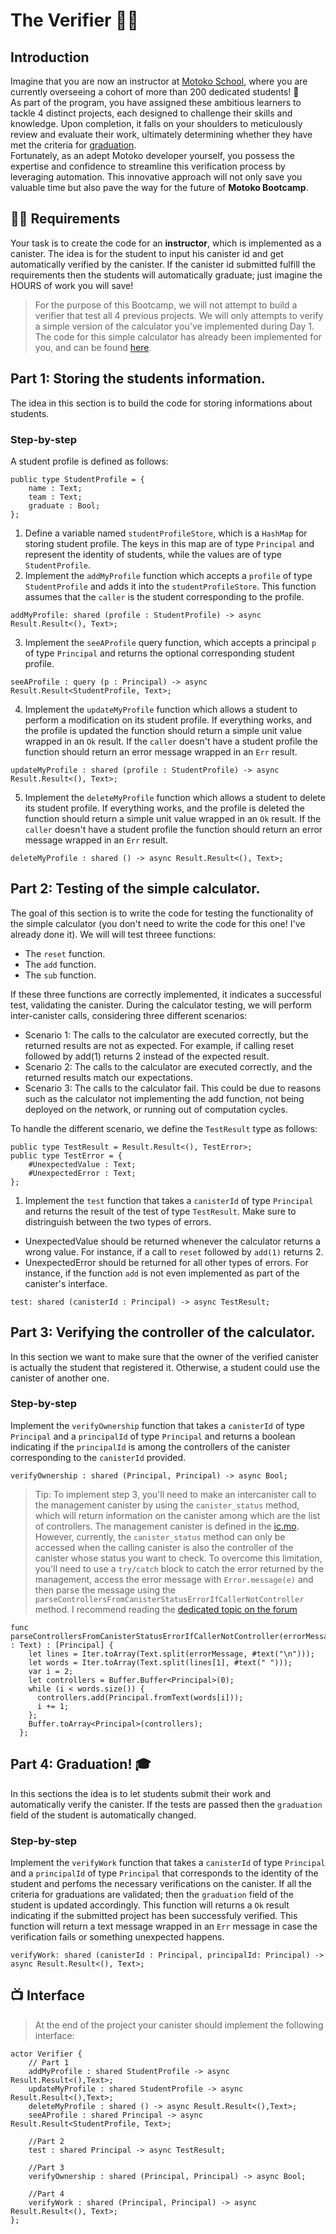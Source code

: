# The Verifier 👨‍🏫
## Introduction
Imagine that you are now an instructor at [Motoko School](https://twitter.com/MotokoSchool), where you are currently overseeing a cohort of more than 200 dedicated students!  🤯 <br/>
As part of the program, you have assigned these ambitious learners to tackle 4 distinct projects, each designed to challenge their skills and knowledge. Upon completion, it falls on your shoulders to meticulously review and evaluate their work, ultimately determining whether they have met the criteria for [graduation](../../../README.MD#🎓-graduation). <br/>
Fortunately, as an adept Motoko developer yourself, you possess the expertise and confidence to streamline this verification process by leveraging automation. This innovative approach will not only save you valuable time but also pave the way for the future of **Motoko Bootcamp**. 
## 🧑‍🏫 Requirements 
Your task is to create the code for an **instructor**, which is implemented as a canister. The idea is for the student to input his canister id and get automatically verified by the canister. If the canister id submitted fulfill the requirements then the students will automatically graduate; just imagine the HOURS of work you will save! <br/>

> For the purpose of this Bootcamp, we will not attempt to build a verifier that test all 4 previous projects. We will only attempts to verify a simple version of the calculator you've implemented during Day 1. The code for this simple calculator has already been implemented for you, and can be found [here](../project/calculator/calculator.mo).

## Part 1: Storing the students information.
The idea in this section is to build the code for storing informations about students. 
### Step-by-step
A student profile is defined as follows:
```motoko
public type StudentProfile = {
    name : Text;
    team : Text;
    graduate : Bool;
};
```
1. Define a variable named `studentProfileStore`, which is a `HashMap` for storing student profile. The keys in this map are of type `Principal` and represent the identity of students, while the values are of type `StudentProfile`. 
2. Implement the `addMyProfile` function which accepts a `profile` of type `StudentProfile` and adds it into the `studentProfileStore`. This function assumes that the `caller` is the student corresponding to the profile.
```motoko
addMyProfile: shared (profile : StudentProfile) -> async Result.Result<(), Text>;
```
3. Implement the `seeAProfile` query function, which accepts a principal `p` of type `Principal` and returns the optional corresponding student profile.
```motoko
seeAProfile : query (p : Principal) -> async Result.Result<StudentProfile, Text>;
```
4. Implement the `updateMyProfile` function which allows a student to perform a modification on its student profile. If everything works, and the profile is updated the function should return a simple unit value wrapped in an `Ok` result. If the `caller` doesn't have a student profile the function should return an error message wrapped in an `Err` result. 
```motoko
updateMyProfile : shared (profile : StudentProfile) -> async Result.Result<(), Text>;
```
5. Implement the `deleteMyProfile` function which allows a student to delete its student profile. If everything works, and the profile is deleted the function should return a simple unit value wrapped in an `Ok` result. If the `caller` doesn't have a student profile the function should return an error message wrapped in an `Err` result. 
```motoko
deleteMyProfile : shared () -> async Result.Result<(), Text>;
```
## Part 2: Testing of the simple calculator.
The goal of this section is to write the code for testing the functionality of the simple calculator (you don't need to write the code for this one! I've already done it). We will will test threee functions:
- The `reset` function.
- The `add` function.
- The `sub` function.

If these three functions are correctly implemented, it indicates a successful test, validating the canister. During the calculator testing, we will perform inter-canister calls, considering three different scenarios:

- Scenario 1: The calls to the calculator are executed correctly, but the returned results are not as expected. For example, if calling reset followed by add(1) returns 2 instead of the expected result.
- Scenario 2: The calls to the calculator are executed correctly, and the returned results match our expectations.
- Scenario 3: The calls to the calculator fail. This could be due to reasons such as the calculator not implementing the add function, not being deployed on the network, or running out of computation cycles.

To handle the different scenario, we define the `TestResult` type as follows:
```motoko
public type TestResult = Result.Result<(), TestError>;
public type TestError = {
    #UnexpectedValue : Text;
    #UnexpectedError : Text;
};
```
1. Implement the `test` function that takes a `canisterId` of type `Principal` and returns the result of the test of type `TestResult`. Make sure to distringuish between the two types of errors.
- UnexpectedValue should be returned whenever the calculator returns a wrong value. For instance, if a call to `reset` followed by `add(1)` returns 2.
- UnexpectedError should be returned for all other types of errors. For instance, if the function `add` is not even implemented as part of the canister's interface.
```motoko
test: shared (canisterId : Principal) -> async TestResult;
```
## Part 3: Verifying the controller of the calculator.
In this section we want to make sure that the owner of the verified canister is actually the student that registered it. Otherwise, a student could use the canister of another one.
### Step-by-step
Implement the `verifyOwnership` function that takes a `canisterId` of type `Principal` and a `principalId` of type `Principal` and returns a boolean indicating if the `principalId` is among the controllers of the canister corresponding to the `canisterId` provided.
```motoko
verifyOwnership : shared (Principal, Principal) -> async Bool;
```

> Tip: To implement step 3, you'll need to make an intercanister call to the management canister by using the `canister_status` method, which will return information on the canister among which are the list of controllers. The management canister is defined in the [ic.mo](./verifier/ic.mo). However, currently, the `canister_status` method can only be accessed when the calling canister is also the controller of the canister whose status you want to check. To overcome this limitation, you'll need to use a `try/catch` block to catch the error returned by the management, access the error message with `Error.message(e)` and then parse the message using the `parseControllersFromCanisterStatusErrorIfCallerNotController` method. I recommend reading the [dedicated topic on the forum](https://forum.dfinity.org/t/getting-a-canisters-controller-on-chain/7531/15)

```motoko
func parseControllersFromCanisterStatusErrorIfCallerNotController(errorMessage : Text) : [Principal] {
    let lines = Iter.toArray(Text.split(errorMessage, #text("\n")));
    let words = Iter.toArray(Text.split(lines[1], #text(" ")));
    var i = 2;
    let controllers = Buffer.Buffer<Principal>(0);
    while (i < words.size()) {
      controllers.add(Principal.fromText(words[i]));
      i += 1;
    };
    Buffer.toArray<Principal>(controllers);
  };
```
## Part 4: Graduation! 🎓
In this sections the idea is to let students submit their work and automatically verify the canister. If the tests are passed then the `graduation` field of the student is automatically changed.
### Step-by-step
Implement the `verifyWork` function that takes a `canisterId` of type `Principal` and a `principalId` of type `Principal` that corresponds to the identity of the student and perfoms the necessary verifications on the canister. If all the criteria for graduations are validated; then the `graduation` field of the student is updated accordingly. This function will returns  a `Ok` result indicating if the submitted project has been successfuly verified. This function will return a text message wrapped in an `Err` message in case the verification fails or something unexpected happens.

```motoko
verifyWork: shared (canisterId : Principal, principalId: Principal) -> async Result.Result<(), Text>;
```

## 📺 Interface
> At the end of the project your canister should implement the following interface:
```motoko
actor Verifier {
    // Part 1
    addMyProfile : shared StudentProfile -> async Result.Result<(),Text>;
    updateMyProfile : shared StudentProfile -> async Result.Result<(),Text>;
    deleteMyProfile : shared () -> async Result.Result<(),Text>;
    seeAProfile : shared Principal -> async Result.Result<StudentProfile, Text>;

    //Part 2
    test : shared Principal -> async TestResult;

    //Part 3
    verifyOwnership : shared (Principal, Principal) -> async Bool;

    //Part 4
    verifyWork : shared (Principal, Principal) -> async Result.Result<(), Text>;
};
```
